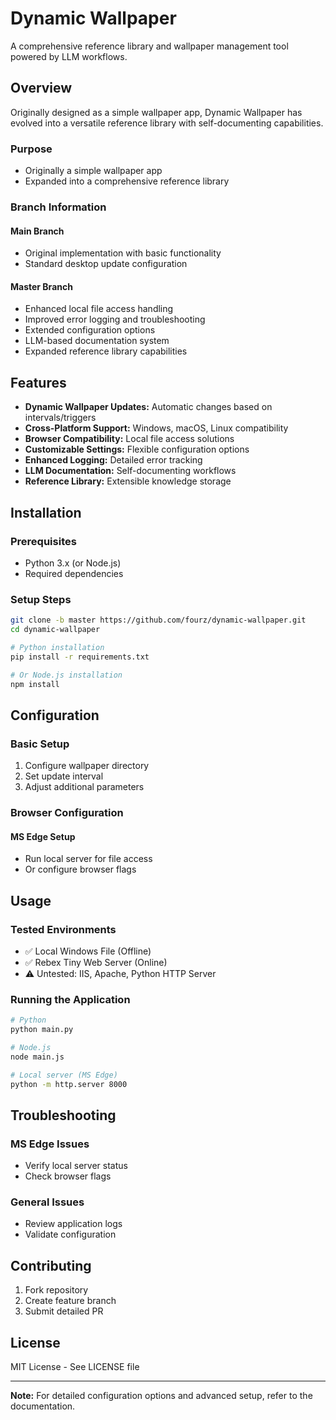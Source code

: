 # Dynamic Wallpaper

A comprehensive reference library and wallpaper management tool powered by LLM workflows.

## Overview

Originally designed as a simple wallpaper app, Dynamic Wallpaper has evolved into a versatile reference library with self-documenting capabilities.

### Purpose
- Originally a simple wallpaper app
- Expanded into a comprehensive reference library

### Branch Information

#### Main Branch
- Original implementation with basic functionality
- Standard desktop update configuration

#### Master Branch
- Enhanced local file access handling
- Improved error logging and troubleshooting
- Extended configuration options
- LLM-based documentation system
- Expanded reference library capabilities

## Features

- **Dynamic Wallpaper Updates:** Automatic changes based on intervals/triggers
- **Cross-Platform Support:** Windows, macOS, Linux compatibility
- **Browser Compatibility:** Local file access solutions
- **Customizable Settings:** Flexible configuration options
- **Enhanced Logging:** Detailed error tracking
- **LLM Documentation:** Self-documenting workflows
- **Reference Library:** Extensible knowledge storage

## Installation

### Prerequisites
- Python 3.x (or Node.js)
- Required dependencies

### Setup Steps
```bash
git clone -b master https://github.com/fourz/dynamic-wallpaper.git
cd dynamic-wallpaper

# Python installation
pip install -r requirements.txt

# Or Node.js installation
npm install
```

## Configuration

### Basic Setup
1. Configure wallpaper directory
2. Set update interval
3. Adjust additional parameters

### Browser Configuration
#### MS Edge Setup
- Run local server for file access
- Or configure browser flags

## Usage

### Tested Environments
- ✅ Local Windows File (Offline)
- ✅ Rebex Tiny Web Server (Online)
- ⚠️ Untested: IIS, Apache, Python HTTP Server

### Running the Application
```bash
# Python
python main.py

# Node.js
node main.js

# Local server (MS Edge)
python -m http.server 8000
```

## Troubleshooting

### MS Edge Issues
- Verify local server status
- Check browser flags

### General Issues
- Review application logs
- Validate configuration

## Contributing

1. Fork repository
2. Create feature branch
3. Submit detailed PR

## License

MIT License - See LICENSE file

---

**Note:** For detailed configuration options and advanced setup, refer to the documentation.

